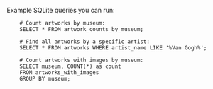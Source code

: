 Example SQLite queries you can run:

        # Count artworks by museum:
        SELECT * FROM artwork_counts_by_museum;

        # Find all artworks by a specific artist:
        SELECT * FROM artworks WHERE artist_name LIKE '%Van Gogh%';

        # Count artworks with images by museum:
        SELECT museum, COUNT(*) as count
        FROM artworks_with_images
        GROUP BY museum;